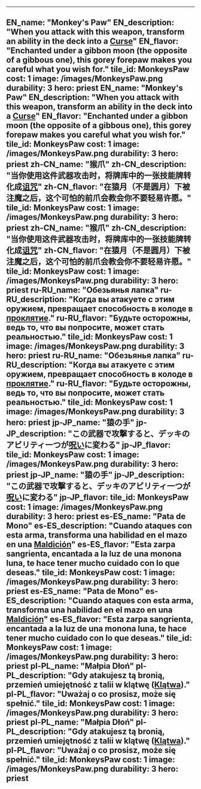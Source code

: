 ---

EN_name: "Monkey's Paw"
EN_description: "When you attack with this weapon, transform an ability in the deck into a <u>Curse</u>"
EN_flavor: "Enchanted under a gibbon moon (the opposite of a gibbous one), this gorey forepaw makes you careful what you wish for."
tile_id: MonkeysPaw
cost: 1
image: /images/MonkeysPaw.png
durability: 3
hero: priest
EN_name: "Monkey's Paw"
EN_description: "When you attack with this weapon, transform an ability in the deck into a <u>Curse</u>"
EN_flavor: "Enchanted under a gibbon moon (the opposite of a gibbous one), this gorey forepaw makes you careful what you wish for."
tile_id: MonkeysPaw
cost: 1
image: /images/MonkeysPaw.png
durability: 3
hero: priest
zh-CN_name: "猴爪"
zh-CN_description: "当你使用这件武器攻击时，将牌库中的一张技能牌转化成<u>诅咒</u>"
zh-CN_flavor: "在猿月（不是圆月）下被注魔之后，这个可怕的前爪会教会你不要轻易许愿。"
tile_id: MonkeysPaw
cost: 1
image: /images/MonkeysPaw.png
durability: 3
hero: priest
zh-CN_name: "猴爪"
zh-CN_description: "当你使用这件武器攻击时，将牌库中的一张技能牌转化成<u>诅咒</u>"
zh-CN_flavor: "在猿月（不是圆月）下被注魔之后，这个可怕的前爪会教会你不要轻易许愿。"
tile_id: MonkeysPaw
cost: 1
image: /images/MonkeysPaw.png
durability: 3
hero: priest
ru-RU_name: "Обезьянья лапка"
ru-RU_description: "Когда вы атакуете с этим оружием, превращает способность в колоде в <u>проклятие</u>."
ru-RU_flavor: "Будьте осторожны, ведь то, что вы попросите, может стать реальностью."
tile_id: MonkeysPaw
cost: 1
image: /images/MonkeysPaw.png
durability: 3
hero: priest
ru-RU_name: "Обезьянья лапка"
ru-RU_description: "Когда вы атакуете с этим оружием, превращает способность в колоде в <u>проклятие</u>."
ru-RU_flavor: "Будьте осторожны, ведь то, что вы попросите, может стать реальностью."
tile_id: MonkeysPaw
cost: 1
image: /images/MonkeysPaw.png
durability: 3
hero: priest
jp-JP_name: "猿の手"
jp-JP_description: "この武器で攻撃すると、デッキのアビリティ一つが<u>呪い</u>に変わる"
jp-JP_flavor: 
tile_id: MonkeysPaw
cost: 1
image: /images/MonkeysPaw.png
durability: 3
hero: priest
jp-JP_name: "猿の手"
jp-JP_description: "この武器で攻撃すると、デッキのアビリティ一つが<u>呪い</u>に変わる"
jp-JP_flavor: 
tile_id: MonkeysPaw
cost: 1
image: /images/MonkeysPaw.png
durability: 3
hero: priest
es-ES_name: "Pata de Mono"
es-ES_description: "Cuando ataques con esta arma, transforma una habilidad en el mazo en una <u>Maldición</u>"
es-ES_flavor: "Esta zarpa sangrienta, encantada a la luz de una monona luna, te hace tener mucho cuidado con lo que deseas."
tile_id: MonkeysPaw
cost: 1
image: /images/MonkeysPaw.png
durability: 3
hero: priest
es-ES_name: "Pata de Mono"
es-ES_description: "Cuando ataques con esta arma, transforma una habilidad en el mazo en una <u>Maldición</u>"
es-ES_flavor: "Esta zarpa sangrienta, encantada a la luz de una monona luna, te hace tener mucho cuidado con lo que deseas."
tile_id: MonkeysPaw
cost: 1
image: /images/MonkeysPaw.png
durability: 3
hero: priest
pl-PL_name: "Małpia Dłoń"
pl-PL_description: "Gdy atakujesz tą bronią, przemień umiejętność z talii w klątwę (<u>Klątwa</u>)."
pl-PL_flavor: "Uważaj o co prosisz, może się spełnić."
tile_id: MonkeysPaw
cost: 1
image: /images/MonkeysPaw.png
durability: 3
hero: priest
pl-PL_name: "Małpia Dłoń"
pl-PL_description: "Gdy atakujesz tą bronią, przemień umiejętność z talii w klątwę (<u>Klątwa</u>)."
pl-PL_flavor: "Uważaj o co prosisz, może się spełnić."
tile_id: MonkeysPaw
cost: 1
image: /images/MonkeysPaw.png
durability: 3
hero: priest
---